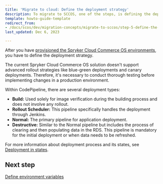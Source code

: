 ```yaml
---
title: 'Migrate to cloud: Define the deployment strategy'
description: To migrate to SCCOS, one of the steps, is defining the deployment strategy.
template: howto-guide-template
redirect_from:
- /docs/scos/dev/migration-concepts/migrate-to-sccos/step-5-define-the-deployment-strategy.html
last_updated: Dec 6, 2023

---
```


After you have [provisioned the Spryker Cloud Commerce OS environments](/docs/dg/dev/upgrade-and-migrate/migrate-to-cloud/migrate-to-cloud-provision-the-sccos-environments.html), you have to define the deployment strategy.

The current Spryker Cloud Commerce OS solution doesn't support advanced rollout strategies like blue-green deployments and canary deployments. Therefore, it's necessary to conduct thorough testing before implementing changes in a production environment.

Within CodePipeline, there are several deployment types:

* **Build:** Used solely for image verification during the building process and does not involve any rollout.
* **Rollout Scheduler:** This pipeline specifically handles the deployment through Jenkins.
* **Normal:** The primary pipeline for application deployment.
* **Destructive:** Similar to the Normal pipeline but includes the process of clearing and then populating data in the RDS. This pipeline is mandatory for the initial deployment or when data needs to be refreshed.

For more information about deployment process and its states, see [Deployment in states](/docs/ca/dev/configure-deployment-pipelines/deployment-in-states.html).

## Next step
[Define environment variables](/docs/dg/dev/upgrade-and-migrate/migrate-to-cloud/migrate-to-cloud-define-environment-variables.html)

